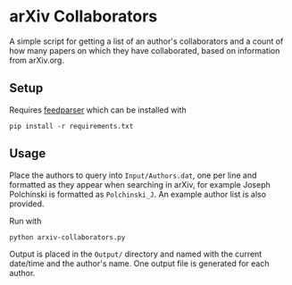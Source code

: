 # arXiv Collaborators

A simple script for getting a list of an author's collaborators and a count of how many papers on which they have collaborated, based on information from arXiv.org.

## Setup
Requires [feedparser](https://pypi.python.org/pypi/feedparser) which can be installed with 
``` 
pip install -r requirements.txt
```

## Usage
Place the authors to query into `Input/Authors.dat`, one per line and formatted as they appear when searching in arXiv, for example Joseph Polchinski is formatted as `Polchinski_J`. An example author list is also provided.

Run with 
```
python arxiv-collaborators.py
```

Output is placed in the `Output/` directory and named with the current date/time and the author's name. One output file is generated for each author.